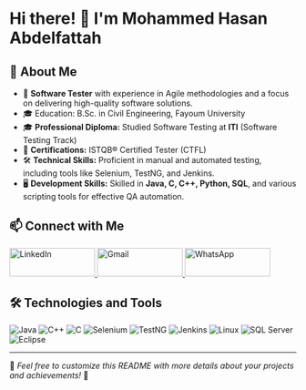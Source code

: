 # Hi there! 👋 I'm Mohammed Hasan Abdelfattah

## 📌 About Me
- 🔬 **Software Tester** with experience in Agile methodologies and a focus on delivering high-quality software solutions.
- 🎓 Education: B.Sc. in Civil Engineering, Fayoum University
- 🎓 **Professional Diploma:** Studied Software Testing at **ITI** (Software Testing Track)
- 📜 **Certifications:**  ISTQB® Certified Tester (CTFL)
- 🛠️ **Technical Skills:** Proficient in manual and automated testing, including tools like Selenium, TestNG, and Jenkins.
- 🖥 **Development Skills:** Skilled in **Java, C, C++, Python, SQL**, and various scripting tools for effective QA automation.

## 📫 Connect with Me
<a href="https://www.linkedin.com/in/mohammed-hasan-abdelfattah/" target="_blank">
  <img src="https://img.shields.io/badge/LinkedIn-blue?logo=linkedin" alt="LinkedIn" width="150" height="50">
</a>  
<a href="mailto:mohammed.hasan.abdelfattah@gmail.com" target="_blank">
  <img src="https://img.shields.io/badge/Gmail-red?logo=gmail" alt="Gmail" width="150" height="50">
</a>  
<a href="https://wa.me/+201066135213" target="_blank">
  <img src="https://img.shields.io/badge/WhatsApp-green?logo=whatsapp" alt="WhatsApp" width="150" height="50">
</a>



## 🛠 Technologies and Tools
<p align="left">
  <img src="https://img.shields.io/badge/Java-007396?logo=java&logoColor=white" alt="Java" />
  <img src="https://img.shields.io/badge/C%2B%2B-00599C?logo=c%2B%2B&logoColor=white" alt="C++" />
  <img src="https://img.shields.io/badge/C-00599C?logo=c&logoColor=white" alt="C" />
  <img src="https://img.shields.io/badge/Selenium-43B02A?logo=selenium&logoColor=white" alt="Selenium" />
  <img src="https://img.shields.io/badge/TestNG-purple?logo=testng&logoColor=white" alt="TestNG" />
  <img src="https://img.shields.io/badge/Jenkins-D24939?logo=jenkins&logoColor=white" alt="Jenkins" />
  <img src="https://img.shields.io/badge/Linux-FCC624?logo=linux&logoColor=black" alt="Linux" />
  <img src="https://img.shields.io/badge/SQL%20Server-CC2927?logo=microsoft-sql-server&logoColor=white" alt="SQL Server" />
  <img src="https://img.shields.io/badge/Eclipse-2C2255?logo=eclipse-ide&logoColor=white" alt="Eclipse" />
</p>

---

📌 *Feel free to customize this README with more details about your projects and achievements!* 🚀

